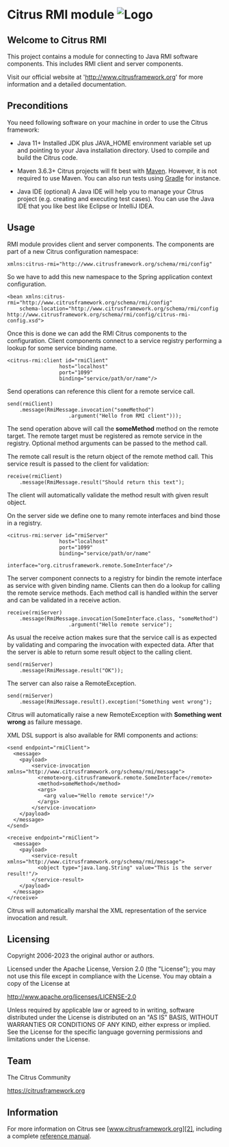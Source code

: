 Citrus RMI module ![Logo][1]
==============

Welcome to Citrus RMI
---------

This project contains a module for connecting to Java RMI software components.
This includes RMI client and server components.

Visit our official website at 'http://www.citrusframework.org'
for more information and a detailed documentation.

Preconditions
---------

You need following software on your machine in order to use the
Citrus framework:

* Java 11+
  Installed JDK plus JAVA_HOME environment variable set
  up and pointing to your Java installation directory. Used to compile and build the Citrus code.

* Maven 3.6.3+
  Citrus projects will fit best with [Maven](https://maven.apache.org).
  However, it is not required to use Maven. You can also run tests using [Gradle](https://gradle.org/) for instance.

* Java IDE (optional)
  A Java IDE will help you to manage your Citrus project (e.g. creating
  and executing test cases). You can use the Java IDE that you like best like Eclipse or IntelliJ IDEA.

Usage
---------

RMI module provides client and server components. The components are part of a new Citrus configuration
namespace:

    xmlns:citrus-rmi="http://www.citrusframework.org/schema/rmi/config"

So we have to add this new namespace to the Spring application context configuration.

    <bean xmlns:citrus-rmi="http://www.citrusframework.org/schema/rmi/config"
        schema-location="http://www.citrusframework.org/schema/rmi/config http://www.citrusframework.org/schema/rmi/config/citrus-rmi-config.xsd">

Once this is done we can add the RMI Citrus components to the configuration. Client components connect to a service 
registry performing a lookup for some service binding name.

    <citrus-rmi:client id="rmiClient" 
                     host="localhost" 
                     port="1099"
                     binding="service/path/or/name"/>
                     
Send operations can reference this client for a remote service call.
                     
    send(rmiClient)
        .message(RmiMessage.invocation("someMethod")
                        .argument("Hello from RMI client")));
                        
The send operation above will call the **someMethod** method on the remote target. The remote target
must be registered as remote service in the registry. Optional method arguments can be passed to the method call.

The remote call result is the return object of the remote method call. This service result is passed to the client for
validation:

    receive(rmiClient)
        .message(RmiMessage.result("Should return this text");
    
The client will automatically validate the method result with given result object.
    
On the server side we define one to many remote interfaces and bind those in a registry.
    
    <citrus-rmi:server id="rmiServer"
                     host="localhost" 
                     port="1099"
                     binding="service/path/or/name"
                     interface="org.citrusframework.remote.SomeInterface"/>
                    
The server component connects to a registry for bindin the remote interface as service with given binding name. Clients 
can then do a lookup for calling the remote service methods. Each method call is handled within the server and can be validated
in a receive action.

    receive(rmiServer)
        .message(RmiMessage.invocation(SomeInterface.class, "someMethod")
                        .argument("Hello remote service");
                        
As usual the receive action makes sure that the service call is as expected by validating and comparing the invocation with expected
data. After that the server is able to return some result object to the calling client.

    send(rmiServer)
        .message(RmiMessage.result("OK"));
    
The server can also raise a RemoteException.

    send(rmiServer)
        .message(RmiMessage.result().exception("Something went wrong");
    
Citrus will automatically raise a new RemoteException with **Something went wrong** as failure message.

XML DSL support is also available for RMI components and actions:

    <send endpoint="rmiClient">
      <message>
        <payload>
            <service-invocation xmlns="http://www.citrusframework.org/schema/rmi/message">
              <remote>org.citrusframework.remote.SomeInterface</remote>
              <method>someMethod</method>
              <args>
                <arg value="Hello remote service!"/>
              </args>
            </service-invocation>
        </payload>
      </message>  
    </send>
  
    <receive endpoint="rmiClient">
      <message>
        <payload>
            <service-result xmlns="http://www.citrusframework.org/schema/rmi/message">
              <object type="java.lang.String" value="This is the server result!"/>
            </service-result>
        </payload>
      </message>
    </receive>
  
Citrus will automatically marshal the XML representation of the service invocation and result.  
   
Licensing
---------
  
Copyright 2006-2023 the original author or authors.

Licensed under the Apache License, Version 2.0 (the "License");
you may not use this file except in compliance with the License.
You may obtain a copy of the License at

  http://www.apache.org/licenses/LICENSE-2.0

Unless required by applicable law or agreed to in writing, software
distributed under the License is distributed on an "AS IS" BASIS,
WITHOUT WARRANTIES OR CONDITIONS OF ANY KIND, either express or implied.
See the License for the specific language governing permissions and
limitations under the License.

Team
---------

The Citrus Community

https://citrusframework.org

Information
---------

For more information on Citrus see [www.citrusframework.org][2], including
a complete [reference manual][3].

 [1]: https://citrusframework.org/images/brand_logo.png "Citrus"
 [2]: https://citrusframework.org
 [3]: https://citrusframework.org/reference/html/
